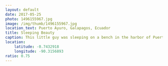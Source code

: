 ```yaml
---
layout: default
date: 2017-05-25
photo: 1496155967.jpg
image: /img/thumb/1496155967.jpg
location_text: Puerto Ayuro, Galapagos, Ecuador
title: Sleeping Beauty
caption: This little guy was sleeping on a bench in the harbor of Puerto Ayuro. They run free in the city and people respect them a LOT. Thee small though is pretty bad sometimes! You need a shower bro!
location:
    latitude: -0.7432918
    longitude: -90.3156893
ratio: 0.75
---
```

